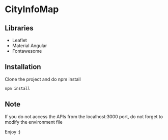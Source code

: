 # CityInfoMap

## Libraries

* Leaflet
* Material Angular
* Fontawesome

## Installation

Clone the project and do npm install

```bash
npm install
```

## Note
If you do not access the APIs from the localhost:3000 port, do not forget to modify the environment file

Enjoy :)
